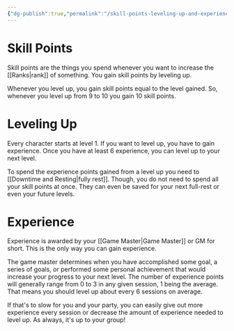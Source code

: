 ```yaml
---
{"dg-publish":true,"permalink":"/skill-points-leveling-up-and-experience/"}
---
```


# Skill Points
Skill points are the things you spend whenever you want to increase the [[Ranks\|rank]] of something. You gain skill points by leveling up.

Whenever you level up, you gain skill points equal to the level gained. So, whenever you level up from 9 to 10 you gain 10 skill points.

# Leveling Up
Every character starts at level 1. If you want to level up, you have to gain experience. Once you have at least 6 experience, you can level up to your next level.

To spend the experience points gained from a level up you need to [[Downtime and Resting\|fully rest]]. Though, you do not need to spend all your skill points at once. They can even be saved for your next full-rest or even your future levels.

# Experience
Experience is awarded by your [[Game Master\|Game Master]] or GM for short. This is the only way you can gain experience.

The game master determines when you have accomplished some goal, a series of goals, or performed some personal achievement that would increase your progress to your next level. The number of experience points will generally range from 0 to 3 in any given session, 1 being the average. That means you should level up about every 6 sessions on average.

If that's to slow for you and your party, you can easily give out more experience every session or decrease the amount of experience needed to level up. As always, it's up to your group!